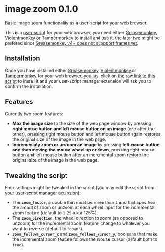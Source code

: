 # image zoom 0.1.0
Basic image zoom functionality as a user-script for your web browser.

This is a [user-script](https://en.wikipedia.org/wiki/Userscript) for your web browser, you need either [Greasemonkey](https://www.greasespot.net/), [Violentmonkey](https://violentmonkey.github.io/) or [Tampermonkey](https://www.tampermonkey.net/) to install and use it, the later two might be prefered since [Greasemonkey v4+ does not suppoort frames yet](https://github.com/greasemonkey/greasemonkey/issues/2574).

## Installation
Once you have installed either [Greasemonkey](https://www.greasespot.net/), [Violentmonkey](https://violentmonkey.github.io/) or [Tampermonkey](https://www.tampermonkey.net/) for your web browser, you just click on [the raw link to this script](https://raw.githubusercontent.com/roger21/image-zoom/master/image_zoom.user.js) to install it and your user-script manager extension will ask you to confirm the installation.

## Features
Curently two zoom features:
* **Max the image size** to the size of the web page window by pressing **right mouse button and left mouse button on an image** (one after the other), pressing right mouse button and left mouse button again restores the original size of the image in the web page.
* **Incrementaly zoom or unzoom an image** by pressing **left mouse button and then moving the mouse wheel up or down**, pressing right mouse button and left mouse button after an incremental zoom restore the original size of the image in the web page.

## Tweaking the script
Four settings might be tweaked in the script (you may edit the script from your user-script manager extension):
* The **`zoom_factor`**, a double that must be more than `1` and that specifies the amout of zoom or unzoom at each wheel input for the incremental zoom feature (default to `1.25` a.k.a 125%).
* The **`zoom_direction`**, the wheel direction to zoom (as opposed to unzoom) for the incremental zoom feature, change to whatever you want to reverse (default to `"down"`).
* **`zoom_follows_cursor_x`** and **`zoom_follows_cursor_y`**, booleans that make the incremental zoom feature follows the mouse cursor (default both to `true`).
